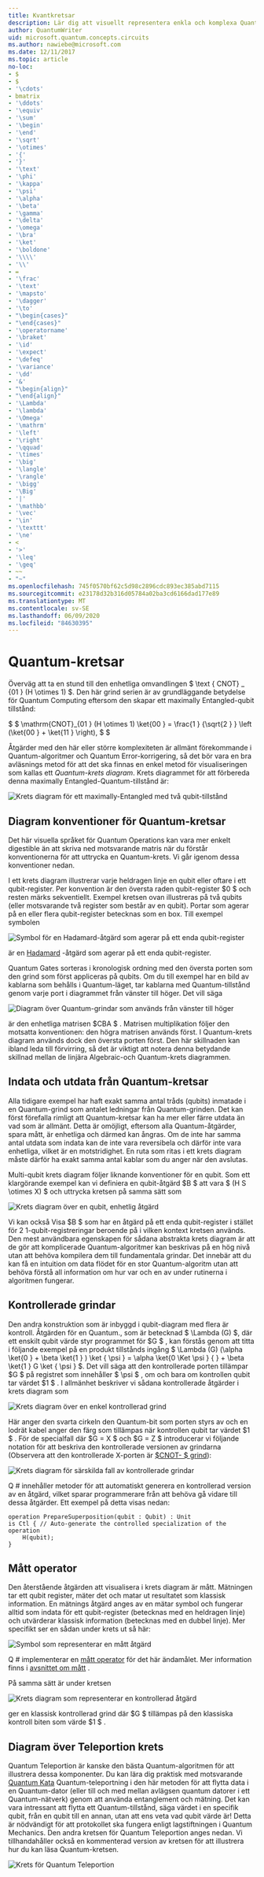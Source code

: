 ```yaml
---
title: Kvantkretsar
description: Lär dig att visuellt representera enkla och komplexa Quantum-åtgärder med Quantum-krets diagram.
author: QuantumWriter
uid: microsoft.quantum.concepts.circuits
ms.author: nawiebe@microsoft.com
ms.date: 12/11/2017
ms.topic: article
no-loc:
- $
- $
- '\cdots'
- bmatrix
- '\ddots'
- '\equiv'
- '\sum'
- '\begin'
- '\end'
- '\sqrt'
- '\otimes'
- '{'
- '}'
- '\text'
- '\phi'
- '\kappa'
- '\psi'
- '\alpha'
- '\beta'
- '\gamma'
- '\delta'
- '\omega'
- '\bra'
- '\ket'
- '\boldone'
- '\\\\'
- '\\'
- =
- '\frac'
- '\text'
- '\mapsto'
- '\dagger'
- '\to'
- "\begin{cases}"
- "\end{cases}"
- '\operatorname'
- '\braket'
- '\id'
- '\expect'
- '\defeq'
- '\variance'
- '\dd'
- '&'
- "\begin{align}"
- "\end{align}"
- '\Lambda'
- '\lambda'
- '\Omega'
- '\mathrm'
- '\left'
- '\right'
- '\qquad'
- '\times'
- '\big'
- '\langle'
- '\rangle'
- '\bigg'
- '\Big'
- '|'
- '\mathbb'
- '\vec'
- '\in'
- '\texttt'
- '\ne'
- <
- '>'
- '\leq'
- '\geq'
- ~~
- "~"
ms.openlocfilehash: 745f0570bf62c5d98c2896cdc893ec385abd7115
ms.sourcegitcommit: e23178d32b316d05784a02ba3cd6166dad177e89
ms.translationtype: MT
ms.contentlocale: sv-SE
ms.lasthandoff: 06/09/2020
ms.locfileid: "84630395"
---
```

# <a name="quantum-circuits"></a>Quantum-kretsar
Överväg att ta en stund till den enhetliga omvandlingen $ \text { CNOT} _ {01 } (H \otimes 1) $.
Den här grind serien är av grundläggande betydelse för Quantum Computing eftersom den skapar ett maximally Entangled-qubit tillstånd:

$ $ \mathrm{CNOT}_{01 } (H \otimes 1) \ket{00 } = \frac{1 } {\sqrt{2 } } \left (\ket{00 } + \ket{11 } \right), $ $

Åtgärder med den här eller större komplexiteten är allmänt förekommande i Quantum-algoritmer och Quantum Error-korrigering, så det bör vara en bra avläsnings metod för att det ska finnas en enkel metod för visualiseringen som kallas ett *Quantum-krets diagram*.
Krets diagrammet för att förbereda denna maximally Entangled-Quantum-tillstånd är:

<!--- ![](.\media\1.svg) --->
<!-- Can't find a way to easily center this... probably an extension needed:  -->
![Krets diagram för ett maximally-Entangled med två qubit-tillstånd](~/media/1.svg)

## <a name="quantum-circuit-diagram-conventions"></a>Diagram konventioner för Quantum-kretsar
Det här visuella språket för Quantum Operations kan vara mer enkelt digestible än att skriva ned motsvarande matris när du förstår konventionerna för att uttrycka en Quantum-krets.
Vi går igenom dessa konventioner nedan.

I ett krets diagram illustrerar varje heldragen linje en qubit eller oftare i ett qubit-register.
Per konvention är den översta raden qubit-register $0 $ och resten märks sekventiellt. Exempel kretsen ovan illustreras på två qubits (eller motsvarande två register som består av en qubit).
Portar som agerar på en eller flera qubit-register betecknas som en box.
Till exempel symbolen

<!--- ![](.\media\2.svg) --->
<!-- Can't find a way to easily center this... probably an extension needed:  -->
![Symbol för en Hadamard-åtgärd som agerar på ett enda qubit-register](~/media/2.svg)

är en [Hadamard](xref:microsoft.quantum.intrinsic.h) -åtgärd som agerar på ett enda qubit-register.

Quantum Gates sorteras i kronologisk ordning med den översta porten som den grind som först appliceras på qubits.
Om du till exempel har en bild av kablarna som behålls i Quantum-läget, tar kablarna med Quantum-tillstånd genom varje port i diagrammet från vänster till höger.
Det vill säga 

<!--- ![](.\media\3.svg) --->
<!-- Can't find a way to easily center this... probably an extension needed:  -->
![Diagram över Quantum-grindar som används från vänster till höger](~/media/3.svg)

är den enhetliga matrisen $CBA $ .
Matrisen multiplikation följer den motsatta konventionen: den högra matrisen används först. I Quantum-krets diagram används dock den översta porten först.
Den här skillnaden kan ibland leda till förvirring, så det är viktigt att notera denna betydande skillnad mellan de linjära Algebraic-och Quantum-krets diagrammen.

## <a name="inputs-and-outputs-of-quantum-circuits"></a>Indata och utdata från Quantum-kretsar
Alla tidigare exempel har haft exakt samma antal tråds (qubits) inmatade i en Quantum-grind som antalet ledningar från Quantum-grinden.
Det kan först förefalla rimligt att Quantum-kretsar kan ha mer eller färre utdata än vad som är allmänt.
Detta är omöjligt, eftersom alla Quantum-åtgärder, spara mått, är enhetliga och därmed kan ångras.
Om de inte har samma antal utdata som indata kan de inte vara reversibela och därför inte vara enhetliga, vilket är en motstridighet.
En ruta som ritas i ett krets diagram måste därför ha exakt samma antal kablar som du anger när den avslutas.

Multi-qubit krets diagram följer liknande konventioner för en qubit.
Som ett klargörande exempel kan vi definiera en qubit-åtgärd $B $ att vara $ (H S \otimes X) $ och uttrycka kretsen på samma sätt som

<!--- ![](.\media\4.svg) --->
<!-- Can't find a way to easily center this... probably an extension needed:  -->
![Krets diagram över en qubit, enhetlig åtgärd](~/media/4.svg)

Vi kan också Visa $B $ som har en åtgärd på ett enda qubit-register i stället för 2 1-qubit-registreringar beroende på i vilken kontext kretsen används. Den mest användbara egenskapen för sådana abstrakta krets diagram är att de gör att komplicerade Quantum-algoritmer kan beskrivas på en hög nivå utan att behöva kompilera dem till fundamentala grindar.
Det innebär att du kan få en intuition om data flödet för en stor Quantum-algoritm utan att behöva förstå all information om hur var och en av under rutinerna i algoritmen fungerar.

## <a name="controlled-gates"></a>Kontrollerade grindar
Den andra konstruktion som är inbyggd i qubit-diagram med flera är kontroll.
Åtgärden för en Quantum., som är betecknad $ \Lambda (G) $, där ett enskilt qubit värde styr programmet för $G $ , kan förstås genom att titta i följande exempel på en produkt tillstånds ingång $ \Lambda (G) (\alpha \ket{0 } + \beta \ket{1 } ) \ket { \psi } = \alpha \ket{0 \Ket \psi } { } + \beta \ket{1 } G \ket { \psi } $.
Det vill säga att den kontrollerade porten tillämpar $G $ på registret som innehåller $ \psi $ , om och bara om kontrollen qubit tar värdet $1 $ .
I allmänhet beskriver vi sådana kontrollerade åtgärder i krets diagram som

<!--- ![](.\media\5.svg) --->
<!-- Can't find a way to easily center this... probably an extension needed:  -->
![Krets diagram över en enkel kontrollerad grind](~/media/5.svg)

Här anger den svarta cirkeln den Quantum-bit som porten styrs av och en lodrät kabel anger den färg som tillämpas när kontrollen qubit tar värdet $1 $ .
För de specialfall där $G = X $ och $G = Z $ introducerar vi följande notation för att beskriva den kontrollerade versionen av grindarna (Observera att den kontrollerade X-porten är [$CNOT- $ grind](xref:microsoft.quantum.intrinsic.cnot)):

<!--- ![](.\media\6.svg) --->
<!-- Can't find a way to easily center this... probably an extension needed:  -->
![Krets diagram för särskilda fall av kontrollerade grindar](~/media/6.svg)

Q # innehåller metoder för att automatiskt generera en kontrollerad version av en åtgärd, vilket sparar programmerare från att behöva gå vidare till dessa åtgärder. Ett exempel på detta visas nedan:

```qsharp
operation PrepareSuperposition(qubit : Qubit) : Unit
is Ctl { // Auto-generate the controlled specialization of the operation
    H(qubit);
}
```

## <a name="measurement-operator"></a>Mått operator
Den återstående åtgärden att visualisera i krets diagram är mått.
Mätningen tar ett qubit register, mäter det och matar ut resultatet som klassisk information.
En mätnings åtgärd anges av en mätar symbol och fungerar alltid som indata för ett qubit-register (betecknas med en heldragen linje) och utvärderar klassisk information (betecknas med en dubbel linje).
Mer specifikt ser en sådan under krets ut så här:

<!--- ![](.\media\7.svg) ---->
<!-- Can't find a way to easily center this... probably an extension needed:  -->
![Symbol som representerar en mått åtgärd](~/media/7.svg)

Q # implementerar en [mått operator](xref:microsoft.quantum.intrinsic.measure) för det här ändamålet.
Mer information finns i [avsnittet om mått](xref:microsoft.quantum.libraries.standard.prelude#measurements) .

På samma sätt är under kretsen

<!--- ![](.\media\8.svg) --->
<!-- Can't find a way to easily center this... probably an extension needed:  -->
![Krets diagram som representerar en kontrollerad åtgärd](~/media/8.svg)

ger en klassisk kontrollerad grind där $G $ tillämpas på den klassiska kontroll biten som värde $1 $ .

## <a name="teleportation-circuit-diagram"></a>Diagram över Teleportion krets
Quantum Teleportion är kanske den bästa Quantum-algoritmen för att illustrera dessa komponenter.
Du kan lära dig praktisk med motsvarande [Quantum Kata](xref:microsoft.quantum.overview.katas) Quantum-teleportning i den här metoden för att flytta data i en Quantum-dator (eller till och med mellan avlägsen quantum datorer i ett Quantum-nätverk) genom att använda entanglement och mätning.
Det kan vara intressant att flytta ett Quantum-tillstånd, säga värdet i en specifik qubit, från en qubit till en annan, utan att ens veta vad qubit värde är!
Detta är nödvändigt för att protokollet ska fungera enligt lagstiftningen i Quantum Mechanics.
Den andra kretsen för Quantum Teleportion anges nedan. Vi tillhandahåller också en kommenterad version av kretsen för att illustrera hur du kan läsa Quantum-kretsen.

<!--- ![](.\media\tp2.svg){ width=50% } --->
![Krets för Quantum Teleportion](~/media/tp2.svg)
